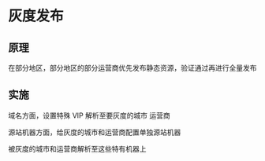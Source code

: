 # 灰度发布

## 原理

在部分地区，部分地区的部分运营商优先发布静态资源，验证通过再进行全量发布

## 实施

域名方面，设置特殊 VIP 解析至要灰度的城市 运营商

源站机器方面，给灰度的城市和运营商配置单独源站机器

被灰度的城市和运营商解析至这些特有机器上
